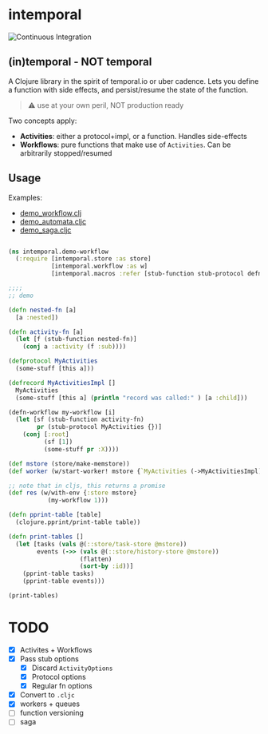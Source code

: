 # intemporal

![Continuous Integration](https://github.com/mping/intemporal/actions/workflows/clojure.yml/badge.svg)

## (in)temporal - NOT temporal

A Clojure library in the spirit of temporal.io or uber cadence.
Lets you define a function with side effects, and persist/resume the state of the function.

> :warning: use at your own peril, NOT production ready


Two concepts apply:
- **Activities**: either a protocol+impl, or a function. Handles side-effects
- **Workflows**: pure functions that make use of `Activities`. Can be arbitrarily stopped/resumed 

## Usage

Examples:
- [demo_workflow.clj](./dev/intemporal/demo_workflow.clj)
- [demo_automata.cljc](./dev/intemporal/demo_automata.cljc)
- [demo_saga.cljc](./dev/intemporal/demo_saga.cljc)

```clojure

(ns intemporal.demo-workflow
  (:require [intemporal.store :as store]
            [intemporal.workflow :as w]
            [intemporal.macros :refer [stub-function stub-protocol defn-workflow]]))

;;;;
;; demo

(defn nested-fn [a]
  [a :nested])

(defn activity-fn [a]
  (let [f (stub-function nested-fn)]
    (conj a :activity (f :sub))))

(defprotocol MyActivities
  (some-stuff [this a]))

(defrecord MyActivitiesImpl []
  MyActivities
  (some-stuff [this a] (println "record was called:" ) [a :child]))

(defn-workflow my-workflow [i]
  (let [sf (stub-function activity-fn)
        pr (stub-protocol MyActivities {})]
    (conj [:root]
          (sf [1])
          (some-stuff pr :X))))

(def mstore (store/make-memstore))
(def worker (w/start-worker! mstore {`MyActivities (->MyActivitiesImpl)}))

;; note that in cljs, this returns a promise
(def res (w/with-env {:store mstore}
           (my-workflow 1)))

(defn pprint-table [table]
  (clojure.pprint/print-table table))

(defn print-tables []
  (let [tasks (vals @(::store/task-store @mstore))
        events (->> (vals @(::store/history-store @mstore))
                    (flatten)
                    (sort-by :id))]
    (pprint-table tasks)
    (pprint-table events)))

(print-tables)
```

# TODO

- [X] Activites + Workflows
- [x] Pass stub options
  - [x] Discard `ActivityOptions` 
  - [x] Protocol options
  - [x] Regular fn options
- [x] Convert to `.cljc` 
- [x] workers + queues
- [ ] function versioning
- [ ] saga
